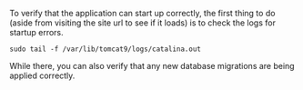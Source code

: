 To verify that the application can start up correctly, the first thing to do (aside from visiting the site url to see
if it loads) is to check the logs for startup errors.

    sudo tail -f /var/lib/tomcat9/logs/catalina.out

While there, you can also verify that any new database migrations are being applied correctly.
